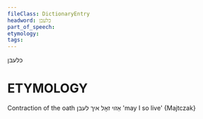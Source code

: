 ```yaml
---
fileClass: DictionaryEntry
headword: כלעבן
part_of_speech: 
etymology: 
tags: 
---
```

כלעבן

ETYMOLOGY
===========
Contraction of the oath אַזוי זאָל איך לעבן 'may I so live'
{Majtczak}

